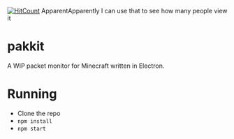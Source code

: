 [![HitCount](http://hits.dwyl.com/Heath123/pakkit.svg)](http://hits.dwyl.com/Heath123/pakkit)
ApparentApparently I can use that to see how many people view it

# pakkit

A WIP packet monitor for Minecraft written in Electron.

# Running

- Clone the repo
- `npm install`
- `npm start`
